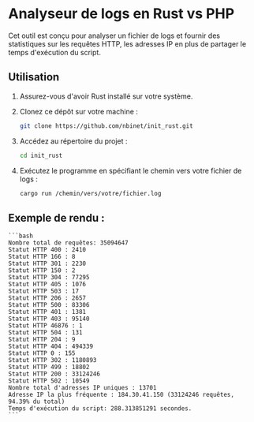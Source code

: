 # Analyseur de logs en Rust vs PHP

Cet outil est conçu pour analyser un fichier de logs et fournir des statistiques sur les requêtes HTTP, les adresses IP en plus de partager le temps d'exécution du script.

## Utilisation

1. Assurez-vous d'avoir Rust installé sur votre système.

2. Clonez ce dépôt sur votre machine :

    ```bash
    git clone https://github.com/nbinet/init_rust.git
    ```

3. Accédez au répertoire du projet :

    ```bash
    cd init_rust
    ```

4. Exécutez le programme en spécifiant le chemin vers votre fichier de logs :

    ```bash
    cargo run /chemin/vers/votre/fichier.log
    ```

## Exemple de rendu :

    ```bash
    Nombre total de requêtes: 35094647
    Statut HTTP 400 : 2410
    Statut HTTP 166 : 8
    Statut HTTP 301 : 2230
    Statut HTTP 150 : 2
    Statut HTTP 304 : 77295
    Statut HTTP 405 : 1076
    Statut HTTP 503 : 17
    Statut HTTP 206 : 2657
    Statut HTTP 500 : 83306
    Statut HTTP 401 : 1381
    Statut HTTP 403 : 95140
    Statut HTTP 46876 : 1
    Statut HTTP 504 : 131
    Statut HTTP 204 : 9
    Statut HTTP 404 : 494339
    Statut HTTP 0 : 155
    Statut HTTP 302 : 1180893
    Statut HTTP 499 : 18802
    Statut HTTP 200 : 33124246
    Statut HTTP 502 : 10549
    Nombre total d'adresses IP uniques : 13701
    Adresse IP la plus fréquente : 184.30.41.150 (33124246 requêtes, 94.39% du total)
    Temps d'exécution du script: 288.313851291 secondes.
    ```
